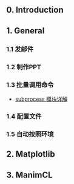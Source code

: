 ## 0. Introduction
## 1. General

### 1.1 发邮件
### 1.2 制作PPT
### 1.3 批量调用命令
- [subprocess 模块详解](https://blog.csdn.net/qq_43331089/article/details/124421661)

### 1.4 配置文件
### 1.5 自动按照环境
## 2. Matplotlib
## 3. ManimCL